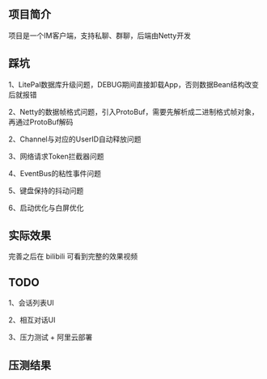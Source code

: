 ## 项目简介
项目是一个IM客户端，支持私聊、群聊，后端由Netty开发

## 踩坑

1、LitePal数据库升级问题，DEBUG期间直接卸载App，否则数据Bean结构改变后就报错

2、Netty的数据帧格式问题，引入ProtoBuf，需要先解析成二进制格式帧对象，再通过ProtoBuf解码

2、Channel与对应的UserID自动释放问题

3、网络请求Token拦截器问题

4、EventBus的粘性事件问题

5、键盘保持的抖动问题

6、启动优化与白屏优化

## 实际效果
完善之后在 bilibili 可看到完整的效果视频

## TODO

1、会话列表UI

2、相互对话UI

3、压力测试 + 阿里云部署

## 压测结果
